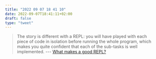 ```yaml
---
title: "2022 09 07 18 41 10"
date: 2022-09-07T18:41:11+02:00
draft: false
type: "tweet"
---
```


> The story is different with a REPL: you will have played with each piece of code in isolation before running the whole program, which makes you quite confident that each of the sub-tasks is well implemented. --- [What makes a good REPL?](https://vvvvalvalval.github.io/posts/what-makes-a-good-repl.html)
